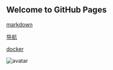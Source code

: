 ## Welcome to GitHub Pages

[markdown](./markdown.index.md)

[导航](navigation.md)

[docker](docker.md)

![avatar](/home/k/文档/132.jpeg)